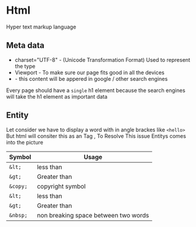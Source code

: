 # Html 
Hyper text  markup language 

## Meta data
* charset="UTF-8" - (Unicode Transformation Format) Used to represent the type
* Viewport - To make sure our page fits good in all the devices
* <meta name="description" content ="...."> - this content will be appered in google / other search engines 

Every page should have a `single` h1 element because the search engines will take the h1 element as important data

## Entity
Let consider we have to display a word with in angle brackes like `<hello>` But html will consiter this as an Tag , To Resolve This issue Entitys comes into the picture 


| Symbol     | Usage |
| ----------- | ----------- |
| `&lt;` | less than|
| `&gt;`|  Greater than|
|`&copy;`  | copyright symbol |
|`&lt;` |less than|
|`&gt;` |Greater than |
|`&nbsp;`|non breaking space between two words|


